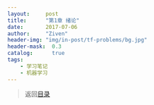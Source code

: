 ```yaml
---
layout:     post
title:      "第1章 绪论"
date:       2017-07-06
author:     "Ziven"
header-img: "img/in-post/tf-problems/bg.jpg"
header-mask:  0.3
catalog:      true
tags:
    - 学习笔记
    - 机器学习
---
```

>返回[目录](http://ziven.xin/2017/07/06/zzh-machine-learning-outline/)  
